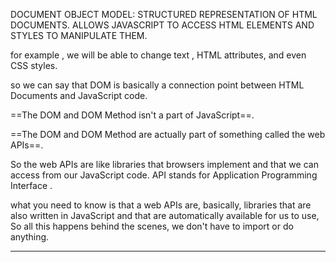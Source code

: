 
DOCUMENT OBJECT MODEL: STRUCTURED REPRESENTATION OF HTML DOCUMENTS. ALLOWS JAVASCRIPT TO ACCESS HTML ELEMENTS AND STYLES TO MANIPULATE THEM.


for example , we will be able to change text , HTML  attributes, and even CSS styles.

so we can say that DOM is basically a connection point between HTML Documents and JavaScript code.

==The DOM and DOM Method isn't a part of JavaScript==.

==The DOM and DOM Method are actually part of something called the web APIs==.

So the web APIs are like libraries that browsers implement and that we can access from our JavaScript code.
API stands for Application Programming Interface .


what you need to know is that a web APIs are, basically, libraries that are also written in JavaScript and that are automatically available for us to use, So all this happens behind the scenes, we don't have to import or do anything. 

--------------------------------------------------
